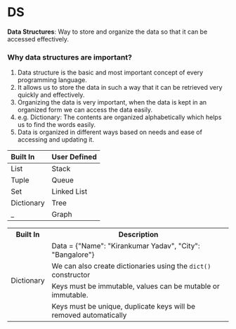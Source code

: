 # DS

**Data Structures**: Way to store and organize the data so that it can be accessed effectively.

### Why data structures are important?

1. Data structure is the basic and most important concept of every programming language.
2. It allows us to store the data in such a way that it can be retrieved very quickly and effectively.
3. Organizing the data is very important, when the data is kept in an organized form we can access the data easily.
4. e.g. Dictionary: The contents are organized alphabetically which helps us to find the words easily.
5. Data is organized in different ways based on needs and ease of accessing and updating it.

Built In | User Defined
:--- | :---
List | Stack
Tuple | Queue
Set | Linked List
Dictionary | Tree
_ | Graph

<table>
  <tr>
    <th>Built In</th>
    <th>Description</th>
  </tr>
  <tr>
    <td rowspan=4>Dictionary</td>
    <td>Data = {"Name": "Kirankumar Yadav", "City": "Bangalore"}</td>
  </tr>
  <tr>   
    <td>We can also create dictionaries using the <code>dict()</code> constructor</td>
  </tr>
  <tr>
    <td>Keys must be immutable, values can be mutable or immutable.</td>
  </tr>
  <tr>
    <td>Keys must be unique, duplicate keys will be removed automatically</td>
  </tr>
</table>
